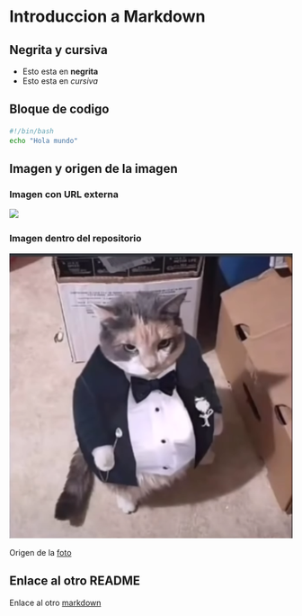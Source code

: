 # Introduccion a Markdown

## Negrita y cursiva

* Esto esta en **negrita** 
* Esto esta en *cursiva*

## Bloque de codigo

```bash
#!/bin/bash
echo "Hola mundo"
```
<!-- Esto es un bloque de codigo bash -->

## Imagen y origen de la imagen

### Imagen con URL externa

![](https://encrypted-tbn0.gstatic.com/images?q=tbn:ANd9GcSsyxD3bl9pQT17gNBC4vgORAKYLeBbTT-oIrBZY-29pf5Tg6V0kc3jxD6N_jg8slRWhTw&usqp=CAU)

### Imagen dentro del repositorio
![](image/gato_empresario.png)

Origen de la [foto](https://www.reddit.com/r/DylanteroYT/comments/ni9o2l/corte_empresario/)

## Enlace al otro README

Enlace al otro [markdown](/README.MD)